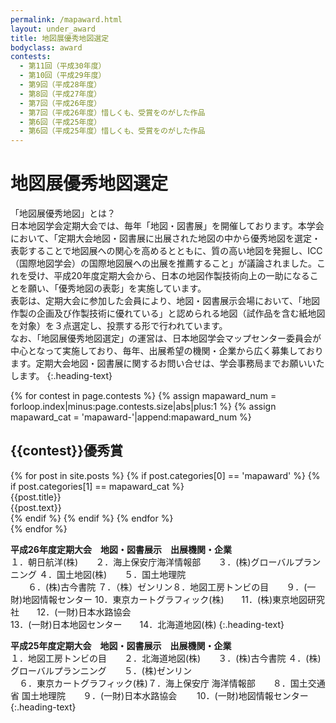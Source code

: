 ```yaml
---
permalink: /mapaward.html
layout: under_award
title: 地図展優秀地図選定
bodyclass: award
contests:
  - 第11回（平成30年度）
  - 第10回（平成29年度）
  - 第9回（平成28年度）
  - 第8回（平成27年度）
  - 第7回（平成26年度）
  - 第7回（平成26年度）惜しくも、受賞をのがした作品
  - 第6回（平成25年度）
  - 第6回（平成25年度）惜しくも、受賞をのがした作品
---
```


# 地図展優秀地図選定
「地図展優秀地図」とは？<br>日本地図学会定期大会では、毎年「地図・図書展」を開催しております。本学会において、「定期大会地図・図書展に出展された地図の中から優秀地図を選定・表彰することで地図展への関心を高めるとともに、質の高い地図を発掘し、ICC（国際地図学会）の国際地図展への出展を推薦すること」が議論されました。これを受け、平成20年度定期大会から、日本の地図作製技術向上の一助になることを願い、「優秀地図の表彰」を実施しています。<br>表彰は、定期大会に参加した会員により、地図・図書展示会場において、「地図作製の企画及び作製技術に優れている」と認められる地図（試作品を含む紙地図を対象）を３点選定し、投票する形で行われています。<br>なお、「地図展優秀地図選定」の運営は、日本地図学会マップセンター委員会が中心となって実施しており、毎年、出展希望の機関・企業から広く募集しております。定期大会地図・図書展に関するお問い合せは、学会事務局までお願いいたします。
{:.heading-text}

{% for contest in page.contests %}
{% assign mapaward_num = forloop.index|minus:page.contests.size|abs|plus:1 %}
{% assign mapaward_cat = 'mapaward-'|append:mapaward_num %}
<div class="top-section">
  <h2>{{contest}}優秀賞</h2>
  <div class="award-list">
    {% for post in site.posts %}
      {% if post.categories[0] == 'mapaward' %}
      {% if post.categories[1] == mapaward_cat %}
      <div class="list-box">
        <div class="list-box-inner">
          <div class="box-map-title">{{post.title}}</div>
          <div class="box-map-image"><img src="{{ site.baseurl }}{{ post.thumbnail }}" alt=""></div>
          <div class="box-map-text">{{post.text}}</div>
        </div>
      </div>
      {% endif %}
      {% endif %}
    {% endfor %}
  </div>
</div>
{% endfor %}

**平成26年度定期大会　地図・図書展示　出展機関・企業**
<br>
１．朝日航洋(株)　　２．海上保安庁海洋情報部　　３．(株)グローバルプランニング ４．国土地図(株)　　５．国土地理院　　<br>　　６．(株)古今書院 ７．（株）ゼンリン８．地図工房トンビの目　　９．(一財)地図情報センター 10．東京カートグラフィック(株)　　11．(株)東京地図研究社　　12．(一財)日本水路協会 <br>13．(一財)日本地図センター　　14．北海道地図(株)
{:.heading-text}

**平成25年度定期大会　地図・図書展示　出展機関・企業**
<br>
１．地図工房トンビの目　　２．北海道地図(株)　　３．(株)古今書院 ４．(株)グローバルプランニング　　５．(株)ゼンリン　<br>　６．東京カートグラフィック(株)７．海上保安庁 海洋情報部　　８．国土交通省 国土地理院　　９．(一財)日本水路協会 　　10．(一財)地図情報センター
{:.heading-text}